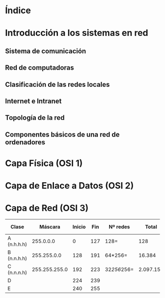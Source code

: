 # Índice

# Introducción a los sistemas en red
## Sistema de comunicación
## Red de computadoras
## Clasificación de las redes locales
## Internet e Intranet
## Topología de la red
## Componentes básicos de una red de ordenadores

# Capa Física (OSI 1)

# Capa de Enlace a Datos (OSI 2)

# Capa de Red (OSI 3)

| Clase | Máscara |	Inicio | Fin | Nº redes | Total | Primera red | Última red | IPs por red |	Total IPs |	Total Equipos (*) |
|-------|---------|--------|-----|----------|-------|-------------|------------|-------------|------------|-------------------|
| A (n.h.h.h) | 255.0.0.0	| 0 |	127 |	128= |	128 |	0.x.x.x | 127.x.x.x |	256*256*256= |	16.777.216 |	16.777.214 |
| B (n.n.h.h) | 255.255.0.0 |	128 | 191 |	64*256= |	16.384 | 128.0.x.x |	191.255.x.x |	256*256= |	65.536 |	65.534 |
| C (n.n.n.h) | 255.255.255.0 |	192 |	223 |	32*256*256= |	2.097.152 |	192.0.0.x |	223.255.255.x |	256 |	256 |	254 |
| D | | 224 | 239 | | | | | | | |
| E | | 240 | 255 | | | | | | | |